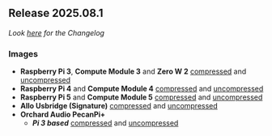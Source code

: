 ## Release 2025.08.1

_Look [here](/docs/CHANGELOG.md#2025.08.1) for the Changelog_

### Images

- **Raspberry Pi 3**, **Compute Module 3** and **Zero W 2**
[compressed](https://image.ropieee.io/ropieeexl_ose_pi3-2025.8.1-stable.20250831.2724.bin.xz) and [uncompressed](https://image.ropieee.io/ropieeexl_ose_pi3-2025.8.1-stable.20250831.2724.bin)
- **Raspberry Pi 4** and **Compute Module 4**
[compressed](https://image.ropieee.io/ropieeexl_ose_pi4-2025.8.1-stable.20250831.2725.bin.xz) and [uncompressed](https://image.ropieee.io/ropieeexl_ose_pi4-2025.8.1-stable.20250831.2725.bin)
- **Raspberry Pi 5** and **Compute Module 5**
[compressed](https://image.ropieee.io/ropieeexl_ose_pi5-2025.8.1-stable.20250831.2726.bin.xz) and [uncompressed](https://image.ropieee.io/ropieeexl_ose_pi5-2025.8.1-stable.20250831.2726.bin)
- **Allo Usbridge (Signature)**
[compressed](https://image.ropieee.io/ropieeexl_ose_usbridge-2025.8.1-stable.20250831.2727.bin.xz) and [uncompressed](https://image.ropieee.io/ropieeexl_ose_usbridge-2025.8.1-stable.20250831.2727.bin)
- **Orchard Audio PecanPi+**
  - ***Pi 3 based***
[compressed](https://image.ropieee.io/orchardaudio-pecanpiplus3-2025.8.0-stable.20250826.2697.bin.xz) and [uncompressed](https://image.ropieee.io/orchardaudio-pecanpiplus3-2025.8.0-stable.20250826.2697.bin)
